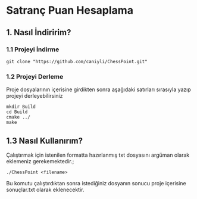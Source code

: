 # Satranç Puan Hesaplama

## 1. Nasıl İndiririm?

### 1.1 Projeyi İndirme

```
git clone "https://github.com/caniyli/ChessPoint.git"
```

### 1.2 Projeyi Derleme

Proje dosyalarının içerisine girdikten sonra aşağıdaki satırları sırasıyla yazıp projeyi derleyebilirsiniz

```
mkdir Build
cd Build
cmake ../
make 
```


## 1.3 Nasıl Kullanırım?

Çalıştırmak için istenilen formatta hazırlanmış txt dosyasını argüman olarak eklemeniz gerekemektedir.;

```
./ChessPoint <filename>
```

Bu komutu çalıştırdıktan sonra istediğiniz dosyanın sonucu proje içerisine sonuçlar.txt olarak eklenecektir.
